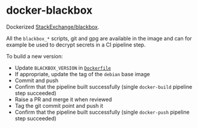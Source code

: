 # docker-blackbox

Dockerized [StackExchange/blackbox](https://github.com/StackExchange/blackbox).

All the `blackbox_*` scripts, git and gpg are available in the image and can for example be used to decrypt secrets in a CI pipeline step.

To build a new version:

- Update `BLACKBOX_VERSION` in [`Dockerfile`](./Dockerfile)
- If appropriate, update the tag of the `debian` base image
- Commit and push
- Confirm that the pipeline built successfully (single `docker-build` pipeline step succeeded)
- Raise a PR and merge it when reviewed
- Tag the git commit point and push it
- Confirm that the pipeline built successfully (single `docker-push` pipeline step succeeded)
